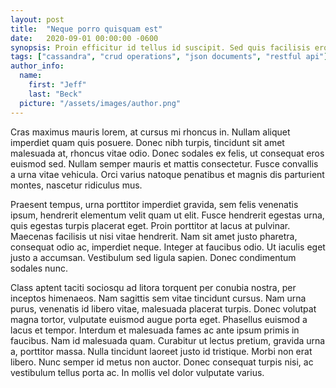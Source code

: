```yaml
---
layout: post
title:  "Neque porro quisquam est"
date:   2020-09-01 00:00:00 -0600
synopsis: Proin efficitur id tellus id suscipit. Sed quis facilisis eros. Phasellus porta nec ante vel cursus. Morbi fermentum, augue vel volutpat gravida, orci ante consectetur ante, ut vulputate lorem ex faucibus felis. Cras ex turpis, interdum non tincidunt sed, hendrerit non neque. Pellentesque diam urna, cursus nec ipsum eget, posuere vulputate justo.
tags: ["cassandra", "crud operations", "json documents", "restful api"]
author_info:
  name: 
    first: "Jeff"
    last: "Beck"
  picture: "/assets/images/author.png"
---
```


Cras maximus mauris lorem, at cursus mi rhoncus in. Nullam aliquet imperdiet quam quis posuere. Donec nibh turpis, tincidunt sit amet malesuada at, rhoncus vitae odio. Donec sodales ex felis, ut consequat eros euismod sed. Nullam semper mauris et mattis consectetur. Fusce convallis a urna vitae vehicula. Orci varius natoque penatibus et magnis dis parturient montes, nascetur ridiculus mus.

Praesent tempus, urna porttitor imperdiet gravida, sem felis venenatis ipsum, hendrerit elementum velit quam ut elit. Fusce hendrerit egestas urna, quis egestas turpis placerat eget. Proin porttitor at lacus at pulvinar. Maecenas facilisis ut nisi vitae hendrerit. Nam sit amet justo pharetra, consequat odio ac, imperdiet neque. Integer at faucibus odio. Ut iaculis eget justo a accumsan. Vestibulum sed ligula sapien. Donec condimentum sodales nunc.

Class aptent taciti sociosqu ad litora torquent per conubia nostra, per inceptos himenaeos. Nam sagittis sem vitae tincidunt cursus. Nam urna purus, venenatis id libero vitae, malesuada placerat turpis. Donec volutpat magna tortor, vulputate euismod augue porta eget. Phasellus euismod a lacus et tempor. Interdum et malesuada fames ac ante ipsum primis in faucibus. Nam id malesuada quam. Curabitur ut lectus pretium, gravida urna a, porttitor massa. Nulla tincidunt laoreet justo id tristique. Morbi non erat libero. Nunc semper id metus non auctor. Donec consequat turpis nisi, ac vestibulum tellus porta ac. In mollis vel dolor vulputate varius.
